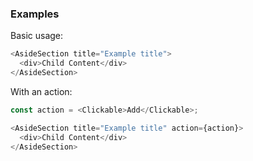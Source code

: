 ### Examples

Basic usage:

```js
<AsideSection title="Example title">
  <div>Child Content</div>
</AsideSection>
```

With an action:

```js
const action = <Clickable>Add</Clickable>;

<AsideSection title="Example title" action={action}>
  <div>Child Content</div>
</AsideSection>
```